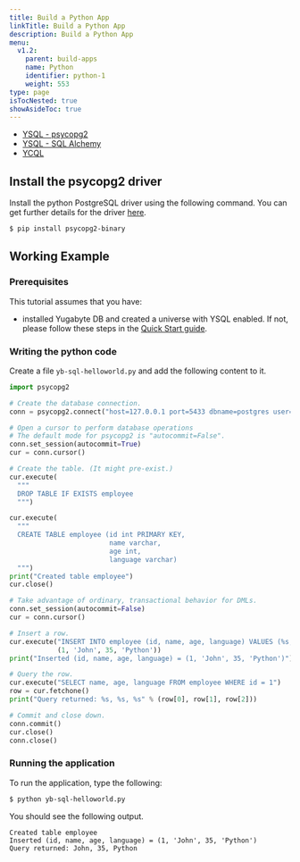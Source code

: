 ```yaml
---
title: Build a Python App
linkTitle: Build a Python App
description: Build a Python App
menu:
  v1.2:
    parent: build-apps
    name: Python
    identifier: python-1
    weight: 553
type: page
isTocNested: true
showAsideToc: true
---
```



<ul class="nav nav-tabs-alt nav-tabs-yb">
  <li >
    <a href="/latest/quick-start/build-apps/python/ysql-psycopg2" class="nav-link active">
      <i class="icon-postgres" aria-hidden="true"></i>
      YSQL - psycopg2
    </a>
  </li>
  <li >
    <a href="/latest/quick-start/build-apps/python/ysql-sqlalchemy" class="nav-link">
      <i class="icon-postgres" aria-hidden="true"></i>
      YSQL - SQL Alchemy
    </a>
  </li>
  <li>
    <a href="/latest/quick-start/build-apps/python/ycql" class="nav-link">
      <i class="icon-cassandra" aria-hidden="true"></i>
      YCQL
    </a>
  </li>
</ul>

## Install the psycopg2 driver

Install the python PostgreSQL driver using the following command. You can get further details for the driver [here](https://pypi.org/project/psycopg2/).

```sh
$ pip install psycopg2-binary
```

## Working Example

### Prerequisites

This tutorial assumes that you have:

- installed Yugabyte DB and created a universe with YSQL enabled. If not, please follow these steps in the [Quick Start guide](../../../quick-start/explore-ysql/).


### Writing the python code

Create a file `yb-sql-helloworld.py` and add the following content to it.

```python
import psycopg2

# Create the database connection.                                                                 
conn = psycopg2.connect("host=127.0.0.1 port=5433 dbname=postgres user=postgres password=postgres")

# Open a cursor to perform database operations
# The default mode for psycopg2 is "autocommit=False".
conn.set_session(autocommit=True)
cur = conn.cursor()

# Create the table. (It might pre-exist.)
cur.execute(
  """                                                                                             
  DROP TABLE IF EXISTS employee
  """)

cur.execute(
  """                                                                                             
  CREATE TABLE employee (id int PRIMARY KEY,                                                      
                         name varchar,                                                            
                         age int,                                                                 
                         language varchar)
  """)
print("Created table employee")
cur.close()

# Take advantage of ordinary, transactional behavior for DMLs.
conn.set_session(autocommit=False)
cur = conn.cursor()

# Insert a row.                                                                                   
cur.execute("INSERT INTO employee (id, name, age, language) VALUES (%s, %s, %s, %s)",
            (1, 'John', 35, 'Python'))
print("Inserted (id, name, age, language) = (1, 'John', 35, 'Python')")

# Query the row.                                                                                  
cur.execute("SELECT name, age, language FROM employee WHERE id = 1")
row = cur.fetchone()
print("Query returned: %s, %s, %s" % (row[0], row[1], row[2]))

# Commit and close down. 
conn.commit()                                                                         
cur.close()
conn.close()
```

### Running the application

To run the application, type the following:

```sh
$ python yb-sql-helloworld.py
```

You should see the following output.

```
Created table employee
Inserted (id, name, age, language) = (1, 'John', 35, 'Python')
Query returned: John, 35, Python
```
